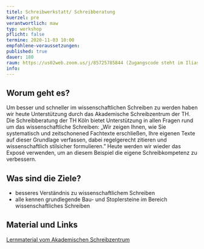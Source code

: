 ```yaml
---
titel: Schreibwerkstatt/ Schreibberatung
kuerzel: pre
verantwortlich: maw
typ: workshop
pflicht: false
termine: 2020-11-03 10:00
empfohlene-voraussetzungen: 
published: true
dauer: 180
raum: https://us02web.zoom.us/j/85725785844 (Zugangscode steht im Ilias)
info: 
---
```



## Worum geht es?


Um besser und schneller im wissenschaftlichen Schreiben zu werden haben wir heute Unterstützung durch das Akademische Schreibzentrum der TH. Die Schreibberatung der TH Köln bietet Unterstützung in allen Fragen rund um das wissenschaftliche Schreiben: „Wir zeigen Ihnen, wie Sie systematisch und zeitschonened Fachtexte erschließen, Ihre eigenen Texte auf dieser Grundlage verfassen, dabei regelgerecht zitieren und wissenschaftlich stilsicher formulieren.” Heute werden wir wieder das Exposé verwenden, um an diesem Beispiel die eigene Schreibkompetenz zu verbessern.

## Was sind die Ziele?

- besseres Verständnis zu wissenschaftlichem Schreiben
- alle kennen grundlegende Bau- und Stoplersteine im Bereich wissenschaftliches Schreiben 


## Material und Links
[Lernmaterial vom Akademischen Schreibzentrum](https://ilias.th-koeln.de/ilias.php?ref_id=1248642&cmd=render&cmdClass=ilrepositorygui&cmdNode=u1&baseClass=ilRepositoryGUI)
